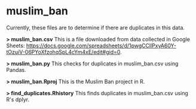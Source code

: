 # muslim_ban

Currently, these files are to determine if there are duplicates in this data.

**> muslim_ban.csv**
This is a file downloaded from data collected in Google Sheets: https://docs.google.com/spreadsheets/d/1pwgCCllPxyA60Y-tOzuiV-06PYoXfzohqSpL4cYm4xE/edit#gid=0.

**> muslim_ban.py**
This checks for duplicates in muslim_ban.csv using Pandas.

**> muslim_ban.Rproj**
This is the Muslim Ban project in R.

**> find_duplicates.Rhistory**
This finds duplicates in muslim_ban.csv using R's dplyr.
